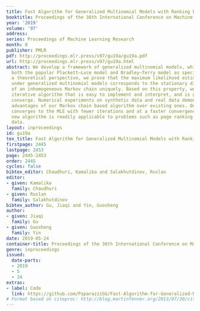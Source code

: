 ```yaml
---
title: Fast Algorithm for Generalized Multinomial Models with Ranking Data
booktitle: Proceedings of the 36th International Conference on Machine Learning
year: '2019'
volume: '97'
address: 
series: Proceedings of Machine Learning Research
month: 0
publisher: PMLR
pdf: http://proceedings.mlr.press/v97/gu19a/gu19a.pdf
url: http://proceedings.mlr.press/v97/gu19a.html
abstract: We develop a framework of generalized multinomial models, which includes
  both the popular Plackett–Luce model and Bradley–Terry model as special cases. From
  a theoretical perspective, we prove that the maximum likelihood estimator (MLE)
  under generalized multinomial models corresponds to the stationary distribution
  of an inhomogeneous Markov chain uniquely. Based on this property, we propose an
  iterative algorithm that is easy to implement and interpret, and is guaranteed to
  converge. Numerical experiments on synthetic data and real data demonstrate the
  advantages of our Markov chain based algorithm over existing ones. Our algorithm
  converges to the MLE with fewer iterations and at a faster convergence rate. The
  new algorithm is readily applicable to problems such as page ranking or sports ranking
  data.
layout: inproceedings
id: gu19a
tex_title: Fast Algorithm for Generalized Multinomial Models with Ranking Data
firstpage: 2445
lastpage: 2453
page: 2445-2453
order: 2445
cycles: false
bibtex_editor: Chaudhuri, Kamalika and Salakhutdinov, Ruslan
editor:
- given: Kamalika
  family: Chaudhuri
- given: Ruslan
  family: Salakhutdinov
bibtex_author: Gu, Jiaqi and Yin, Guosheng
author:
- given: Jiaqi
  family: Gu
- given: Guosheng
  family: Yin
date: 2019-05-24
container-title: Proceedings of the 36th International Conference on Machine Learning
genre: inproceedings
issued:
  date-parts:
  - 2019
  - 5
  - 24
extras:
- label: Code
  link: https://github.com/PaparazziGG/Fast-Algorithm-for-Generalized-Multinomial-Models-with-Ranking-Data
# Format based on citeproc: http://blog.martinfenner.org/2013/07/30/citeproc-yaml-for-bibliographies/
---
```


